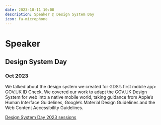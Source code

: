 ```yaml
---
date: 2023-10-11 10:00
description: Speaker @ Design System Day
icon: fa-microphone
---
```

# Speaker
## Design System Day
### Oct 2023


We talked about the design system we created for GDS’s first mobile app: GOV.UK ID Check. We covered our work to adapt the GOV.UK Design System for web into a native mobile world, taking guidance from Apple’s Human Interface Guidelines, Google’s Material Design Guidelines and the Web Content Accessibility Guidelines.

[Design System Day 2023 sessions](https://design-system.service.gov.uk/community/design-system-day-2023/session-information/#day-2-sessions)
